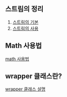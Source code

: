## 스트림의 정리
1. [스트림의 기본](http://tcpschool.com/java/java_stream_creation)
2. [스트림의 사용](http://tcpschool.com/java/java_stream_intermediate)

## Math 사용법
[math 사용법](http://tcpschool.com/java/java_api_math)


## wrapper 클래스란?
[wrapper 클래스 설명](http://tcpschool.com/java/java_api_wrapper)
